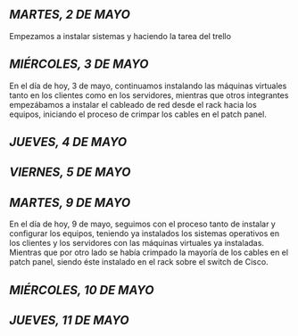 ## *MARTES, 2 DE MAYO*   
Empezamos a instalar sistemas y haciendo la tarea del trello
## *MIÉRCOLES, 3 DE MAYO*   
En el día de hoy, 3 de mayo, continuamos instalando las máquinas virtuales tanto en los clientes como en los servidores, mientras que otros integrantes empezábamos a instalar el cableado de red desde el rack hacia los equipos, iniciando el proceso de crimpar los cables en el patch panel.
## *JUEVES, 4 DE MAYO*
## *VIERNES, 5 DE MAYO*
## *MARTES, 9 DE MAYO*
En el día de hoy, 9 de mayo, seguimos con el proceso tanto de instalar y configurar los equipos, teniendo ya instalados los sistemas operativos en los clientes y los servidores con las máquinas virtuales ya instaladas. Mientras que por otro lado se había crimpado la mayoría de los cables en el patch panel, siendo éste instalado en el rack sobre el switch de Cisco.
## *MIÉRCOLES, 10 DE MAYO*
## *JUEVES, 11 DE MAYO*
